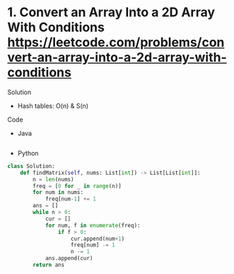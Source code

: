 # 1. Convert an Array Into a 2D Array With Conditions https://leetcode.com/problems/convert-an-array-into-a-2d-array-with-conditions

Solution

- Hash tables: O(n) & S(n)

Code

- Java

```java

```

- Python

```python
class Solution:
    def findMatrix(self, nums: List[int]) -> List[List[int]]:
        n = len(nums)
        freq = [0 for _ in range(n)]
        for num in nums:
            freq[num-1] += 1
        ans = []
        while n > 0:
            cur = []
            for num, f in enumerate(freq):
                if f > 0:
                    cur.append(num+1)
                    freq[num] -= 1
                    n -= 1
            ans.append(cur)
        return ans
```
